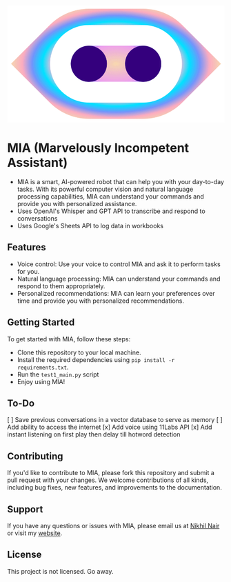<img src="./public/logo.gif"  />

# MIA (Marvelously Incompetent Assistant)
- MIA is a smart, AI-powered robot that can help you with your day-to-day tasks. With its powerful computer vision and natural language processing capabilities, MIA can understand your commands and provide you with personalized assistance.
- Uses OpenAI's Whisper and GPT API to transcribe and respond to conversations
- Uses Google's Sheets API to log data in workbooks

## Features
- Voice control: Use your voice to control MIA and ask it to perform tasks for you.
- Natural language processing: MIA can understand your commands and respond to them appropriately.
- Personalized recommendations: MIA can learn your preferences over time and provide you with personalized recommendations.

## Getting Started
To get started with MIA, follow these steps:
- Clone this repository to your local machine.
- Install the required dependencies using `pip install -r requirements.txt`.
- Run the `test1_main.py` script
- Enjoy using MIA!

## To-Do
[ ] Save previous conversations in a vector database to serve as memory
[ ] Add ability to access the internet
[x] Add voice using 11Labs API
[x] Add instant listening on first play then delay till hotword detection

## Contributing
If you'd like to contribute to MIA, please fork this repository and submit a pull request with your changes. We welcome contributions of all kinds, including bug fixes, new features, and improvements to the documentation.

## Support
If you have any questions or issues with MIA, please email us at [Nikhil Nair](mailto:niknair31898@gmail.com?subject=[MIA-Help]) or visit my [website](https://nikhil-nair.web.app/).

## License
This project is not licensed. Go away.